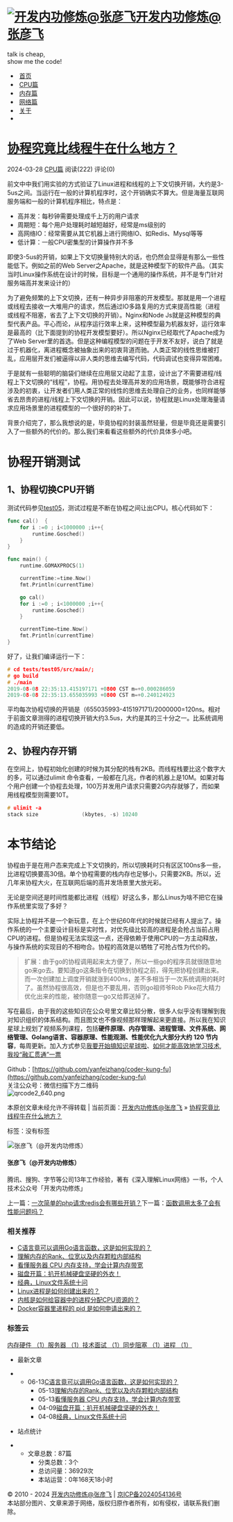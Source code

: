 # [![开发内功修炼@张彦飞](https://kfngxl.cn/usr/themes/DUX/img/logo.jpg)开发内功修炼@张彦飞](https://kfngxl.cn/)

talk is cheap,  
show me the code!

-  [首页](http://kfngxl.cn/index.php)
-  [CPU篇](https://kfngxl.cn/index.php/category/cpu/)
-  [内存篇](https://kfngxl.cn/index.php/category/memory/)
-  [网络篇](https://kfngxl.cn/index.php/category/network/)
-  [关于](https://kfngxl.cn/index.php/about.html)
- 

# [协程究竟比线程牛在什么地方？](https://kfngxl.cn/index.php/archives/611/)

2024-03-28 [CPU篇](https://kfngxl.cn/index.php/category/cpu/) 阅读(222) 评论(0)

前文中中我们用实验的方式验证了Linux进程和线程的上下文切换开销，大约是3-5us之间。当运行在一般的计算机程序时，这个开销确实不算大。但是海量互联网服务端和一般的计算机程序相比，特点是：

- 高并发：每秒钟需要处理成千上万的用户请求
- 周期短：每个用户处理耗时越短越好，经常是ms级别的
- 高网络IO：经常需要从其它机器上进行网络IO、如Redis、Mysql等等
- 低计算：一般CPU密集型的计算操作并不多

即使3-5us的开销，如果上下文切换量特别大的话，也仍然会显得是有那么一些性能低下。例如之前的Web Server之Apache，就是这种模型下的软件产品。（其实当时Linux操作系统在设计的时候，目标是一个通用的操作系统，并不是专门针对服务端高并发来设计的）

为了避免频繁的上下文切换，还有一种异步非阻塞的开发模型。那就是用一个进程或线程去接收一大堆用户的请求，然后通过IO多路复用的方式来提高性能（进程或线程不阻塞，省去了上下文切换的开销）。Nginx和Node Js就是这种模型的典型代表产品。平心而论，从程序运行效率上来，这种模型最为机器友好，运行效率是最高的（比下面提到的协程开发模型要好）。所以Nginx已经取代了Apache成为了Web Server里的首选。但是这种编程模型的问题在于开发不友好，说白了就是过于机器化，离进程概念被抽象出来的初衷背道而驰。人类正常的线性思维被打乱，应用层开发们被逼得以非人类的思维去编写代码，代码调试也变得异常困难。

于是就有一些聪明的脑袋们继续在应用层又动起了主意，设计出了不需要进程/线程上下文切换的“线程”，协程。用协程去处理高并发的应用场景，既能够符合进程涉及的初衷，让开发者们用人类正常的线性的思维去处理自己的业务，也同样能够省去昂贵的进程/线程上下文切换的开销。因此可以说，协程就是Linux处理海量请求应用场景里的进程模型的一个很好的的补丁。

背景介绍完了，那么我想说的是，毕竟协程的封装虽然轻量，但是毕竟还是需要引入了一些额外的代价的。那么我们来看看这些额外的代价具体多小吧。

# 协程开销测试

## 1、协程切换CPU开销

测试代码参见[test05](https://kfngxl.cn/index.php/archives/611/tests/test05/src/main/main.go)，测试过程是不断在协程之间让出CPU。核心代码如下：

```go
func cal()  {
    for i :=0 ; i<1000000 ;i++{
        runtime.Gosched()
    }
}

func main() {
    runtime.GOMAXPROCS(1)

    currentTime:=time.Now()
    fmt.Println(currentTime)

    go cal()  
    for i :=0 ; i<1000000 ;i++{
        runtime.Gosched()
    }

    currentTime=time.Now()
    fmt.Println(currentTime)
}
```

好了，让我们编译运行一下：

```c
# cd tests/test05/src/main/;  
# go build  
# ./main  
2019-08-08 22:35:13.415197171 +0800 CST m=+0.000286059
2019-08-08 22:35:13.655035993 +0800 CST m=+0.240124923
```

平均每次协程切换的开销是（655035993-415197171)/2000000=120ns。相对于前面文章测得的进程切换开销大约3.5us，大约是其的三十分之一。比系统调用的造成的开销还要低。

## 2、协程内存开销

在空间上，协程初始化创建的时候为其分配的栈有2KB。而线程栈要比这个数字大的多，可以通过ulimit 命令查看，一般都在几兆，作者的机器上是10M。如果对每个用户创建一个协程去处理，100万并发用户请求只需要2G内存就够了，而如果用线程模型则需要10T。

```c
# ulimit -a  
stack size              (kbytes, -s) 10240  
```

# 本节结论

协程由于是在用户态来完成上下文切换的，所以切换耗时只有区区100ns多一些，比进程切换要高30倍。单个协程需要的栈内存也足够小，只需要2KB。所以，近几年来协程大火，在互联网后端的高并发场景里大放光彩。

无论是空间还是时间性能都比进程（线程）好这么多，那么Linus为啥不把它在操作系统里实现了多好？ 

实际上协程并不是一个新玩意，在上个世纪60年代的时候就已经有人提出了。操作系统的一个主要设计目标是实时性，对优先级比较高的进程是会抢占当前占用CPU的进程。但是协程无法实现这一点，还得依赖于使用CPU的一方主动释放，与操作系统的实现目的不相吻合。协程的高效是以牺牲了可抢占性为代价的。

> 扩展：由于go的协程调用起来太方便了，所以一些go的程序员就很随意地go来go去。要知道go这条指令在切换到协程之前，得先把协程创建出来。而一次创建加上调度开销就涨到400ns，差不多相当于一次系统调用的耗时了。虽然协程很高效，但是也不要乱用，否则go祖师爷Rob Pike花大精力优化出来的性能，被你随意一go又给葬送掉了。

写在最后，由于我的这些知识在公众号里文章比较分散，很多人似乎没有理解到我对知识组织的体系结构。而且图文也不像视频那样理解起来更直接。所以我在知识星球上规划了视频系列课程，包括**硬件原理、内存管理、进程管理、文件系统、网络管理、Golang语言、容器原理、性能观测、性能优化九大部分大约 120 节内容**，每周更新。加入方式参见[我要开始搞知识星球啦](https://mp.weixin.qq.com/s/_8ux274sY-As__Xwoqmewg)、[如何才能高效地学习技术,我投“融汇贯通”一票](https://mp.weixin.qq.com/s/z82z9jqnt08gBLYGxLHY2g)

Github：[https://github.com/yanfeizhang/coder-kung-fu](https://github.com/yanfeizhang/coder-kung-fu)  
关注公众号：微信扫描下方二维码  
![qrcode2_640.png](https://kfngxl.cn/usr/uploads/2024/05/4275823318.png "qrcode2_640.png")

本原创文章未经允许不得转载 | 当前页面：[开发内功修炼@张彦飞](https://kfngxl.cn/) » [协程究竟比线程牛在什么地方？](https://kfngxl.cn/index.php/archives/611/)

标签：没有标签

![张彦飞（@开发内功修炼）](https://secure.gravatar.com/avatar/23c60606a05a1e9b9fac9cadbd055ad7?s=50&r=g)

#### 张彦飞（@开发内功修炼）

腾讯、搜狗、字节等公司13年工作经验，著有《深入理解Linux网络》一书，个人技术公众号「开发内功修炼」

上一篇：[一次简单的php请求redis会有哪些开销？](https://kfngxl.cn/index.php/archives/610/ "一次简单的php请求redis会有哪些开销？")下一篇：[函数调用太多了会有性能问题吗？](https://kfngxl.cn/index.php/archives/612/ "函数调用太多了会有性能问题吗？")

### 相关推荐

- [C语言竟可以调用Go语言函数，这是如何实现的？](https://kfngxl.cn/index.php/archives/810/ "C语言竟可以调用Go语言函数，这是如何实现的？")
- [理解内存的Rank、位宽以及内存颗粒内部结构](https://kfngxl.cn/index.php/archives/798/ "理解内存的Rank、位宽以及内存颗粒内部结构")
- [看懂服务器 CPU 内存支持，学会计算内存带宽](https://kfngxl.cn/index.php/archives/787/ "看懂服务器 CPU 内存支持，学会计算内存带宽")
- [磁盘开篇：扒开机械硬盘坚硬的外衣！](https://kfngxl.cn/index.php/archives/774/ "磁盘开篇：扒开机械硬盘坚硬的外衣！")
- [经典，Linux文件系统十问](https://kfngxl.cn/index.php/archives/769/ "经典，Linux文件系统十问")
- [Linux进程是如何创建出来的？](https://kfngxl.cn/index.php/archives/687/ "Linux进程是如何创建出来的？")
- [内核是如何给容器中的进程分配CPU资源的？](https://kfngxl.cn/index.php/archives/752/ "内核是如何给容器中的进程分配CPU资源的？")
- [Docker容器里进程的 pid 是如何申请出来的？](https://kfngxl.cn/index.php/archives/745/ "Docker容器里进程的 pid 是如何申请出来的？")

### 标签云

[内存硬件 （1）](https://kfngxl.cn/index.php/tag/%E5%86%85%E5%AD%98%E7%A1%AC%E4%BB%B6/)[服务器 （1）](https://kfngxl.cn/index.php/tag/%E6%9C%8D%E5%8A%A1%E5%99%A8/)[技术面试 （1）](https://kfngxl.cn/index.php/tag/%E6%8A%80%E6%9C%AF%E9%9D%A2%E8%AF%95/)[同步阻塞 （1）](https://kfngxl.cn/index.php/tag/%E5%90%8C%E6%AD%A5%E9%98%BB%E5%A1%9E/)[进程 （1）](https://kfngxl.cn/index.php/tag/%E8%BF%9B%E7%A8%8B/)

- 最新文章

- - 06-13[C语言竟可以调用Go语言函数，这是如何实现的？](https://kfngxl.cn/index.php/archives/810/ "C语言竟可以调用Go语言函数，这是如何实现的？")
    - 05-13[理解内存的Rank、位宽以及内存颗粒内部结构](https://kfngxl.cn/index.php/archives/798/ "理解内存的Rank、位宽以及内存颗粒内部结构")
    - 05-13[看懂服务器 CPU 内存支持，学会计算内存带宽](https://kfngxl.cn/index.php/archives/787/ "看懂服务器 CPU 内存支持，学会计算内存带宽")
    - 04-09[磁盘开篇：扒开机械硬盘坚硬的外衣！](https://kfngxl.cn/index.php/archives/774/ "磁盘开篇：扒开机械硬盘坚硬的外衣！")
    - 04-08[经典，Linux文件系统十问](https://kfngxl.cn/index.php/archives/769/ "经典，Linux文件系统十问")

- 站点统计

- - 文章总数：87篇
    - 分类总数：3个
    - 总访问量：36929次
    - 本站运营：0年168天18小时

© 2010 - 2024 [开发内功修炼@张彦飞](https://kfngxl.cn/) | [京ICP备2024054136号](http://beian.miit.gov.cn/)  
本站部分图片、文章来源于网络，版权归原作者所有，如有侵权，请联系我们删除。